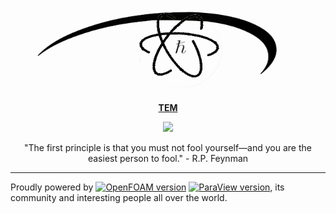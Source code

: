 <p align="center"><img src="assets/physics-black-white.png" width=450 height=150/></p>
<p align="center"><a href="https://www.gnu.org/software/emacs/"><b>TEM</b></a></p>
<p align="center">
	<a href="https://github.com/randomwangran/TEM"><img src="https://img.shields.io/badge/GNU%20Emacs-27.0.50-b48ead.svg?style=flat-square"/></a>

</p>
<p align="center">"The first principle is that you must not fool
yourself—and you are the easiest person to fool." - R.P. Feynman</p>

---

Proudly powered by [![OpenFOAM version](https://img.shields.io/badge/OpenFOAM-dev)](https://github.com/OpenFOAM/OpenFOAM-dev)  [![ParaView version](https://img.shields.io/badge/ParaView-v5-green)](https://gitlab.kitware.com/paraview/paraview), its community and interesting people all over the world.

